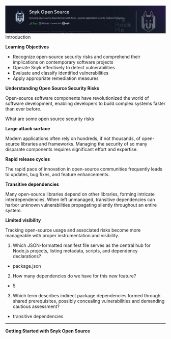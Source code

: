 ![](images/Pasted%20image%2020240622003938.png)
Introduction

**Learning Objectives**

- Recognize open-source security risks and comprehend their implications on contemporary software projects
- Operate Snyk effectively to detect vulnerabilities
- Evaluate and classify identified vulnerabilities
- Apply appropriate remediation measures

**Understanding Open Source Security Risks**

Open-source software components have revolutionized the world of software development, enabling developers to build complex systems faster than ever before. 

What are some open source security risks

**Large attack surface**

Modern applications often rely on hundreds, if not thousands, of open-source libraries and frameworks. Managing the security of so many disparate components requires significant effort and expertise. 

**Rapid release cycles**

The rapid pace of innovation in open-source communities frequently leads to updates, bug fixes, and feature enhancements. 

**Transitive dependencies**

Many open-source libraries depend on other libraries, forming intricate interdependencies. When left unmanaged, transitive dependencies can harbor unknown vulnerabilities propagating silently throughout an entire system. 

**Limited visibility**

Tracking open-source usage and associated risks become more manageable with proper instrumentation and visibility. 

1. Which JSON-formatted manifest file serves as the central hub for Node.js projects, listing metadata, scripts, and dependency declarations?

- package.json

2. How many dependencies do we have for this new feature?

- 5

3. Which term describes indirect package dependencies formed through shared prerequisites, possibly concealing vulnerabilities and demanding cautious assessment?

- transitive dependencies

---


**Getting Started with Snyk Open Source**

